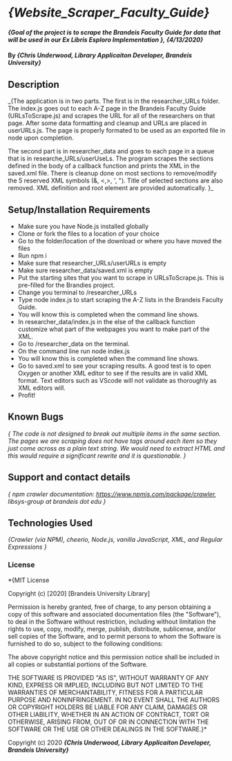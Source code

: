 # _{Website_Scraper_Faculty_Guide}_

#### _{Goal of the project is to scrape the Brandeis Faculty Guide for data that will be used in our Ex Libris Esploro Implementation }, {4/13/2020}_

#### By _**{Chris Underwood, Library Applicaiton Developer, Brandeis University}**_

## Description

_{The application is in two parts. The first is in the researcher_URLs folder. The index.js goes out to each A-Z page in the Brandeis Faculty Guide (URLsToScrape.js) and scrapes the URL for all of the researchers on that page. After some data formatting and cleanup and URLs are placed in userURLs.js. The page is properly formated to be used as an exported file in node upon completion.

The second part is in researcher_data and goes to each page in a queue that is in researche_URLs/userUseLs. The program scrapes the sections defined in the body of a callback function and prints the XML in the saved.xml file. There is cleanup done on most sections to remove/modify the 5 reserved XML symbols (&, <,>, ', "). Title of selected sections are also removed. XML definition and root element are provided automatically.  }_

## Setup/Installation Requirements
* Make sure you have Node.js installed globally
* Clone or fork the files to a location of your choice
* Go to the folder/location of the download or where you have moved the files
* Run npm i
* Make sure that researcher_URLs/userURLs is empty
* Make sure researcher_data/saved.xml is empty
* Put the starting sites that you want to scrape in URLsToScrape.js. This is pre-filled for the Brandies project.
* Change you terminal to /researcher_URLs
* Type node index.js to start scraping the A-Z lists in the Brandeis Faculty Guide.
* You will know this is completed when the command line shows.
* In researcher_data/index.js in the else of the callback function customize what part of the webpages you want to make part of the XML.
* Go to /researcher_data on the terminal.
* On the command line run node index.js
* You will know this is completed when the command line shows.
* Go to saved.xml to see your scraping results. A good test is to open Oxygen or another XML editor to see if the results are in valid XML format. Text editors such as VScode will not validate as thoroughly as XML editors will.
* Profit!


## Known Bugs

_{
  The code is not designed to break out multiple items in the same section. The pages we are scraping does not have tags around each item so they just come across as a plain text string. We would need to extract HTML and this would require a significant rewrite and it is questionable.
 }_

## Support and contact details

_{
  npm crawler documentation: https://www.npmjs.com/package/crawler,
  libsys-group at brandeis dot edu
}_

## Technologies Used

_{Crawler (via NPM), cheerio, Node.js, vanilla JavaScript, XML, and Regular Expressions }_

### License

*{MIT License

Copyright (c) [2020] [Brandeis University Library]

Permission is hereby granted, free of charge, to any person obtaining a copy
of this software and associated documentation files (the "Software"), to deal
in the Software without restriction, including without limitation the rights
to use, copy, modify, merge, publish, distribute, sublicense, and/or sell
copies of the Software, and to permit persons to whom the Software is
furnished to do so, subject to the following conditions:

The above copyright notice and this permission notice shall be included in all
copies or substantial portions of the Software.

THE SOFTWARE IS PROVIDED "AS IS", WITHOUT WARRANTY OF ANY KIND, EXPRESS OR
IMPLIED, INCLUDING BUT NOT LIMITED TO THE WARRANTIES OF MERCHANTABILITY,
FITNESS FOR A PARTICULAR PURPOSE AND NONINFRINGEMENT. IN NO EVENT SHALL THE
AUTHORS OR COPYRIGHT HOLDERS BE LIABLE FOR ANY CLAIM, DAMAGES OR OTHER
LIABILITY, WHETHER IN AN ACTION OF CONTRACT, TORT OR OTHERWISE, ARISING FROM,
OUT OF OR IN CONNECTION WITH THE SOFTWARE OR THE USE OR OTHER DEALINGS IN THE
SOFTWARE.}*

Copyright (c) 2020 **_{Chris Underwood, Library Applicaiton Developer, Brandeis University}_**
